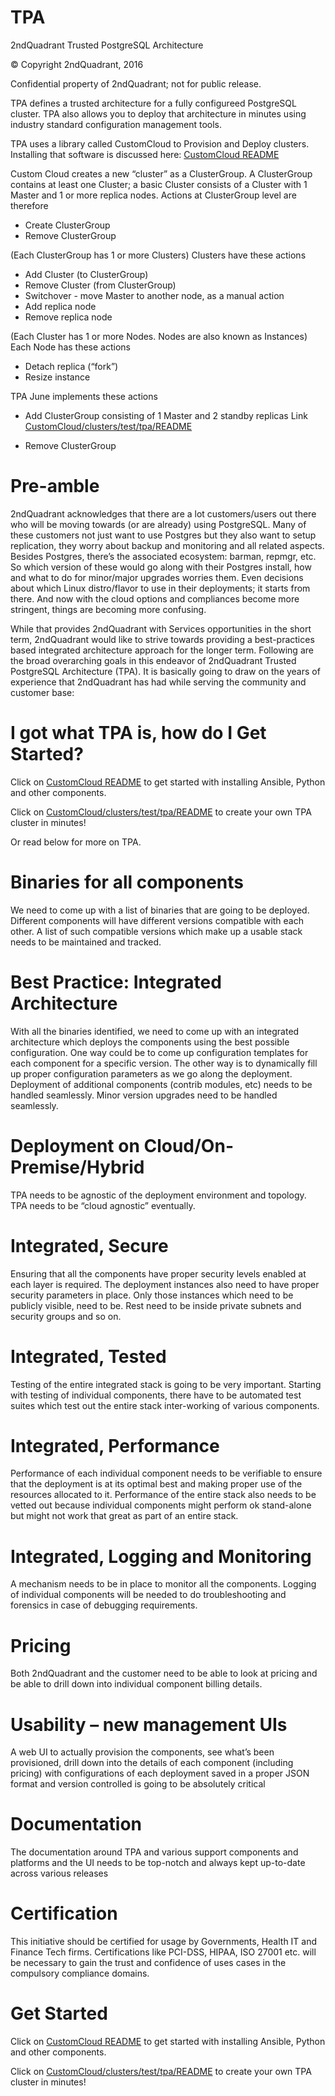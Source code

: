 # TPA
2ndQuadrant Trusted PostgreSQL Architecture

© Copyright 2ndQuadrant, 2016

Confidential property of 2ndQuadrant; not for public release.

TPA defines a trusted architecture for a fully configureed PostgreSQL cluster.
TPA also allows you to deploy that architecture in minutes using industry standard
configuration management tools.

TPA uses a library called CustomCloud to Provision and Deploy clusters.
Installing that software is discussed here: [CustomCloud README](CustomCloud/README.md)

Custom Cloud creates a new “cluster” as a ClusterGroup.
A ClusterGroup contains at least one Cluster; a basic Cluster consists of a Cluster with 1 Master and 1 or more replica nodes.
Actions at ClusterGroup level are therefore
* Create ClusterGroup
* Remove ClusterGroup

(Each ClusterGroup has 1 or more Clusters)
Clusters have these actions
* Add Cluster (to ClusterGroup)
* Remove Cluster (from ClusterGroup)
* Switchover - move Master to another node, as a manual action
* Add replica node
* Remove replica node

(Each Cluster has 1 or more Nodes. Nodes are also known as Instances)
Each Node has these actions
* Detach replica (“fork”)
* Resize instance

TPA June implements these actions
* Add ClusterGroup consisting of 1 Master and 2 standby replicas
Link [CustomCloud/clusters/test/tpa/README](CustomCloud/clusters/test/tpa/README.md)

* Remove ClusterGroup


Pre-amble
=========
2ndQuadrant acknowledges that there are a lot customers/users out there who
will be moving towards (or are already) using PostgreSQL. Many of these
customers not just want to use Postgres but they also want to setup
replication, they worry about backup and monitoring and all related aspects.
Besides Postgres, there’s the associated ecosystem: barman, repmgr, etc. So
which version of these would go along with their Postgres install, how and what
to do for minor/major upgrades worries them. Even decisions about which Linux
distro/flavor to use in their deployments; it starts from there. And now with
the cloud options and compliances become more stringent, things are becoming
more confusing.

While that provides 2ndQuadrant with Services opportunities in the short term,
2ndQuadrant would like to strive towards providing a best-practices based
integrated architecture approach for the longer term. Following are the broad
overarching goals in this endeavor of 2ndQuadrant Trusted PostgreSQL
Architecture (TPA). It is basically going to draw on the years of experience
that 2ndQuadrant has had while serving the community and customer base:

I got what TPA is, how do I Get Started?
========================================
Click on [CustomCloud README](CustomCloud/README.md) to get started with
installing Ansible, Python and other components.

Click on [CustomCloud/clusters/test/tpa/README](CustomCloud/clusters/test/tpa/README.md)
to create your own TPA cluster in minutes!

Or read below for more on TPA.

Binaries for all components
===========================
We need to come up with a list of binaries that are going to be deployed.
Different components will have different versions compatible with each other. A
list of such compatible versions which make up a usable stack needs to be
maintained and tracked.

Best Practice: Integrated Architecture
======================================
With all the binaries identified, we need to come up with an integrated
architecture which deploys the components using the best possible
configuration. One way could be to come up configuration templates for each
component for a specific version. The other way is to dynamically fill up
proper configuration parameters as we go along the deployment.  Deployment of
additional components (contrib modules, etc) needs to be handled seamlessly.
Minor version upgrades need to be handled seamlessly.

Deployment on Cloud/On-Premise/Hybrid
======================================
TPA needs to be agnostic of the deployment environment and topology. TPA needs
to be “cloud agnostic” eventually.

Integrated, Secure
==================
Ensuring that all the components have proper security levels enabled at each
layer is required. The deployment instances also need to have proper security
parameters in place. Only those instances which need to be publicly visible,
need to be. Rest need to be inside private subnets and security groups and so
on.

Integrated, Tested
==================
Testing of the entire integrated stack is going to be very important. Starting
with testing of individual components, there have to be automated test suites
which test out the entire stack inter-working of various components.

Integrated, Performance
=======================
Performance of each individual component needs to be verifiable to ensure that
the deployment is at its optimal best and making proper use of the resources
allocated to it.  Performance of the entire stack also needs to be vetted out
because individual components might perform ok stand-alone but might not work
that great as part of an entire stack.

Integrated, Logging and Monitoring
==================================
A mechanism needs to be in place to monitor all the components.  Logging of
individual components will be needed to do troubleshooting and forensics in
case of debugging requirements.

Pricing
=======
Both 2ndQuadrant and the customer need to be able to look at pricing and be
able to drill down into individual component billing details.

Usability – new management UIs
==============================
A web UI to actually provision the components, see what’s been provisioned,
drill down into the details of each component (including pricing) with
configurations of each deployment saved in a proper JSON format and version
controlled is going to be absolutely critical

Documentation
=============
The documentation around TPA and various support components and platforms and
the UI needs to be top-notch and always kept up-to-date across various releases

Certification
=============
This initiative should be certified for usage by Governments, Health IT and
Finance Tech firms. Certifications like PCI-DSS, HIPAA, ISO 27001 etc. will be
necessary to gain the trust and confidence of uses cases in the compulsory
compliance domains.

Get Started
===========
Click on [CustomCloud README](CustomCloud/README.md) to get started with
installing Ansible, Python and other components.

Click on [CustomCloud/clusters/test/tpa/README](CustomCloud/clusters/test/tpa/README.md)
to create your own TPA cluster in minutes!
